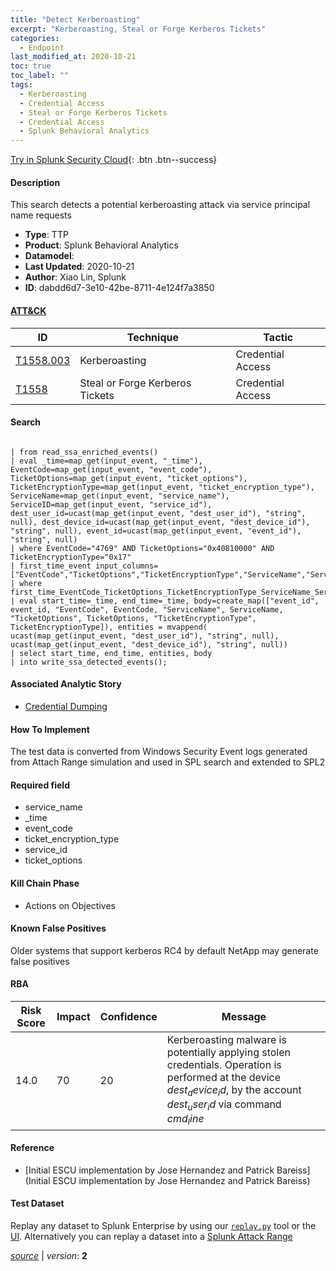 ```yaml
---
title: "Detect Kerberoasting"
excerpt: "Kerberoasting, Steal or Forge Kerberos Tickets"
categories:
  - Endpoint
last_modified_at: 2020-10-21
toc: true
toc_label: ""
tags:
  - Kerberoasting
  - Credential Access
  - Steal or Forge Kerberos Tickets
  - Credential Access
  - Splunk Behavioral Analytics
---
```




[Try in Splunk Security Cloud](https://www.splunk.com/en_us/cyber-security.html){: .btn .btn--success}

#### Description

This search detects a potential kerberoasting attack via service principal name requests

- **Type**: TTP
- **Product**: Splunk Behavioral Analytics
- **Datamodel**: 
- **Last Updated**: 2020-10-21
- **Author**: Xiao Lin, Splunk
- **ID**: dabdd6d7-3e10-42be-8711-4e124f7a3850


#### [ATT&CK](https://attack.mitre.org/)

| ID          | Technique   | Tactic      |
| ----------- | ----------- | ----------- |
| [T1558.003](https://attack.mitre.org/techniques/T1558/003/) | Kerberoasting | Credential Access |
| [T1558](https://attack.mitre.org/techniques/T1558/) | Steal or Forge Kerberos Tickets | Credential Access |

#### Search

```
 
| from read_ssa_enriched_events() 
| eval _time=map_get(input_event, "_time"), EventCode=map_get(input_event, "event_code"), TicketOptions=map_get(input_event, "ticket_options"), TicketEncryptionType=map_get(input_event, "ticket_encryption_type"), ServiceName=map_get(input_event, "service_name"), ServiceID=map_get(input_event, "service_id"), dest_user_id=ucast(map_get(input_event, "dest_user_id"), "string", null), dest_device_id=ucast(map_get(input_event, "dest_device_id"), "string", null), event_id=ucast(map_get(input_event, "event_id"), "string", null) 
| where EventCode="4769" AND TicketOptions="0x40810000" AND TicketEncryptionType="0x17" 
| first_time_event input_columns=["EventCode","TicketOptions","TicketEncryptionType","ServiceName","ServiceID"] 
| where first_time_EventCode_TicketOptions_TicketEncryptionType_ServiceName_ServiceID 
| eval start_time=_time, end_time=_time, body=create_map(["event_id", event_id, "EventCode", EventCode, "ServiceName", ServiceName, "TicketOptions", TicketOptions, "TicketEncryptionType", TicketEncryptionType]), entities = mvappend( ucast(map_get(input_event, "dest_user_id"), "string", null), ucast(map_get(input_event, "dest_device_id"), "string", null))
| select start_time, end_time, entities, body 
| into write_ssa_detected_events();
```

#### Associated Analytic Story
* [Credential Dumping](/stories/credential_dumping)


#### How To Implement
The test data is converted from Windows Security Event logs generated from Attach Range simulation and used in SPL search and extended to SPL2

#### Required field
* service_name
* _time
* event_code
* ticket_encryption_type
* service_id
* ticket_options


#### Kill Chain Phase
* Actions on Objectives


#### Known False Positives
Older systems that support kerberos RC4 by default NetApp may generate false positives


#### RBA

| Risk Score  | Impact      | Confidence   | Message      |
| ----------- | ----------- |--------------|--------------|
| 14.0 | 70 | 20 | Kerberoasting malware is potentially applying stolen credentials. Operation is performed at the device $dest_device_id$, by the account $dest_user_id$ via command $cmd_line$ |




#### Reference

* [Initial ESCU implementation by Jose Hernandez and Patrick Bareiss](Initial ESCU implementation by Jose Hernandez and Patrick Bareiss)



#### Test Dataset
Replay any dataset to Splunk Enterprise by using our [`replay.py`](https://github.com/splunk/attack_data#using-replaypy) tool or the [UI](https://github.com/splunk/attack_data#using-ui).
Alternatively you can replay a dataset into a [Splunk Attack Range](https://github.com/splunk/attack_range#replay-dumps-into-attack-range-splunk-server)



[*source*](https://github.com/splunk/security_content/tree/develop/detections/endpoint/detect_kerberoasting.yml) \| *version*: **2**